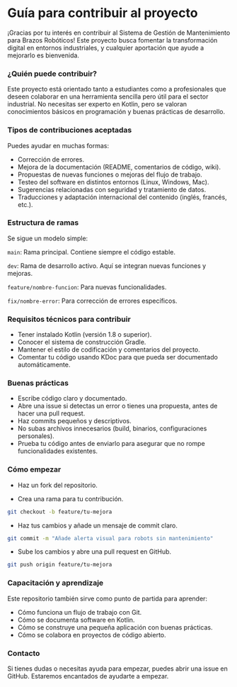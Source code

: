 # Guía para contribuir al proyecto

¡Gracias por tu interés en contribuir al Sistema de Gestión de Mantenimiento para Brazos Robóticos! Este proyecto busca fomentar la transformación digital en entornos industriales, y cualquier aportación que ayude a mejorarlo es bienvenida.

### ¿Quién puede contribuir?

Este proyecto está orientado tanto a estudiantes como a profesionales que deseen colaborar en una herramienta sencilla pero útil para el sector industrial. No necesitas ser experto en Kotlin, pero se valoran conocimientos básicos en programación y buenas prácticas de desarrollo.

### Tipos de contribuciones aceptadas

Puedes ayudar en muchas formas:

- Corrección de errores.
- Mejora de la documentación (README, comentarios de código, wiki).
- Propuestas de nuevas funciones o mejoras del flujo de trabajo.
- Testeo del software en distintos entornos (Linux, Windows, Mac).
- Sugerencias relacionadas con seguridad y tratamiento de datos.
- Traducciones y adaptación internacional del contenido (inglés, francés, etc.).

### Estructura de ramas

Se sigue un modelo simple:

``main``: Rama principal. Contiene siempre el código estable.

``dev``: Rama de desarrollo activo. Aquí se integran nuevas funciones y mejoras.

``feature/nombre-funcion``: Para nuevas funcionalidades.

``fix/nombre-error``: Para corrección de errores específicos.

### Requisitos técnicos para contribuir

- Tener instalado Kotlin (versión 1.8 o superior).
- Conocer el sistema de construcción Gradle.
- Mantener el estilo de codificación y comentarios del proyecto.
- Comentar tu código usando KDoc para que pueda ser documentado automáticamente.

### Buenas prácticas

- Escribe código claro y documentado.
- Abre una issue si detectas un error o tienes una propuesta, antes de hacer una pull request.
- Haz commits pequeños y descriptivos.
- No subas archivos innecesarios (build, binarios, configuraciones personales).
- Prueba tu código antes de enviarlo para asegurar que no rompe funcionalidades existentes.

### Cómo empezar

- Haz un fork del repositorio.
  
- Crea una rama para tu contribución.

```bash
git checkout -b feature/tu-mejora
```

- Haz tus cambios y añade un mensaje de commit claro.

```bash
git commit -m "Añade alerta visual para robots sin mantenimiento"
```

- Sube los cambios y abre una pull request en GitHub.

```bash
git push origin feature/tu-mejora
```

### Capacitación y aprendizaje

Este repositorio también sirve como punto de partida para aprender:

- Cómo funciona un flujo de trabajo con Git.
- Cómo se documenta software en Kotlin.
- Cómo se construye una pequeña aplicación con buenas prácticas.
- Cómo se colabora en proyectos de código abierto.

### Contacto

Si tienes dudas o necesitas ayuda para empezar, puedes abrir una issue en GitHub. Estaremos encantados de ayudarte a empezar.
